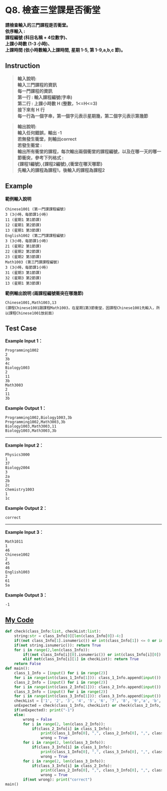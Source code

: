# Q8. 檢查三堂課是否衝堂

**請檢查輸入的三門課程是否衝堂。**  
**依序輸入 :**  
**課程編號 (科目名稱 + 4位數字)、**  
**上課小時數 (1-3 小時)、**  
**上課時間 (依小時數輸入上課時間, 星期 1-5, 第 1-9,a,b,c 節)。**  

## Instruction

> **輸入說明:**  
  **輸入三門課程的資訊**  
  **每一門課程的資訊**  
  **第一行 : 輸入課程編號(字串)**  
  **第二行 : 上課小時數 H (整數，1<=H<=3)**  
  **接下來有 H 行**  
  **每一行為一個字串，第一個字元表示星期幾，第二個字元表示第幾節**  

> **輸出說明:**  
  **輸入任何錯誤，輸出 -1**  
  **若無發生衝堂，則輸出correct**  
  **若發生衝堂 :**  
  **輸出所有衝堂的課程，每次輸出兩個衝堂的課程編號，以及在哪一天的哪一節衝突，參考下列格式 :**  
  **{課程1編號},{課程2編號},{衝堂在哪天哪節}**  
  **先輸入的課程為課程1，後輸入的課程為課程2**  

## Example

**範例輸入說明**  

    Chinese1001 (第一門課課程編號)
    3 (3小時，每節課1小時)
    11 (星期1 第1節課)
    12 (星期1 第2節課)
    13 (星期1 第3節課)
    English1002 (第二門課課程編號)
    3 (3小時，每節課1小時)
    21 (星期2 第1節課)
    22 (星期2 第2節課)
    23 (星期2 第3節課)
    Math1003 (第三門課課程編號)
    3 (3小時，每節課1小時)
    31 (星期3 第1節課)
    32 (星期3 第2節課)
    13 (星期1 第3節課)

**範例輸出說明 (兩課程編號衝突在哪幾節)**  

    Chinese1001,Math1003,13 
    (課程Chinese1001跟課程Math1003，在星期1第3節衝堂，因課程Chinese1001先輸入，所以課程Chinese1001放前面)

## Test Case

**Example Input 1：**

    Programming1002
    2
    3b
    4c
    Biology1003
    2
    11
    3b
    Math3003
    2
    11
    3b
**Example Output 1：**

    Programming1002,Biology1003,3b
    Programming1002,Math3003,3b
    Biology1003,Math3003,11
    Biology1003,Math3003,3b
- - -
**Example Input 2：**

    Physics3000
    1
    37
    Biology2004
    3
    2a
    2b
    2c
    Chemistry1003
    1
    1c
**Example Output 2：**

    correct
- - -
**Example Input 3：**  

    Math1011
    1
    46
    Chinese1002
    2
    45
    46
    English1003
    2
    61
    5a
**Example Output 3：**  

    -1

## [My Code](../HomeWork/q008.py)

```python
def check(class_Info:list, checkList:list):    
    string:str = class_Info[0][len(class_Info[0])-4:]
    if((not class_Info[1].isnumeric()) or int(class_Info[1]) <= 0 or int(class_Info[1]) > 3): return True
    if(not string.isnumeric()): return True
    for i in range(2,len(class_Info)):
        if((not class_Info[i][0].isnumeric()) or int(class_Info[i][0]) < 1 or int(class_Info[i][0]) > 5): return True
        elif not(class_Info[i][1] in checkList): return True
    return False
def main():
    class_1_Info = [input() for i in range(2)]
    for i in range(int(class_1_Info[1])): class_1_Info.append(input())
    class_2_Info = [input() for i in range(2)]
    for i in range(int(class_2_Info[1])): class_2_Info.append(input())
    class_3_Info = [input() for i in range(2)]
    for i in range(int(class_3_Info[1])): class_3_Info.append(input())
    checkList = ['1', '2', '3', '4', '5', '6', '7', '8', '9','a', 'b', 'c']
    unExpected = check(class_1_Info, checkList) or check(class_2_Info, checkList) or check(class_3_Info, checkList)
    if(unExpected): print("-1")
    else:
        wrong = False
        for i in range(2, len(class_2_Info)): 
            if(class_2_Info[i] in class_1_Info): 
                print(class_1_Info[0], ",", class_2_Info[0], ",", class_2_Info[i], sep='')
                wrong = True
        for i in range(2, len(class_3_Info)): 
            if(class_3_Info[i] in class_1_Info): 
                print(class_1_Info[0], ",", class_3_Info[0], ",", class_3_Info[i], sep='')
                wrong = True
        for i in range(2, len(class_3_Info)): 
            if(class_3_Info[i] in class_2_Info): 
                print(class_2_Info[0], ",", class_3_Info[0], ",", class_3_Info[i], sep='')
                wrong = True
        if(not wrong): print("correct")
main()
```